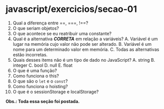 # javascript/exercicios/secao-01

1. Qual a diferença entre ==, ===, !==? 
2. O que seriam objetos?
3. O que acontece se eu reatribuir uma constante?
4. Qual é a alternativa ***CORRETA*** em relação a variáveis?
    A. Variável é um lugar na memória cujo valor não pode ser alterado.
    B. Variável é um nome para um determinado valor em memória.
    C. Todas as alternativas estão incorretas.
5. Quais desses items não é um tipo de dado no JavaScript?
    A. string
    B. integer
    C. bool
    D. null
    E. float
6. O que é uma função?
7. Como funciona o this?
8. O que são o `let` e o `const`?
9. Como funciona o hoisting?
10. O que é o sessionStorage e localStorage?

**Obs.: Toda essa seção foi postada.**